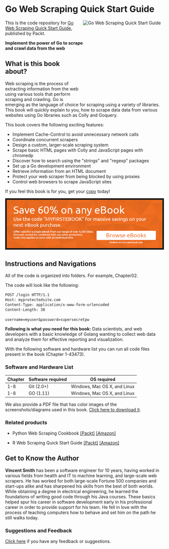 # Go Web Scraping Quick Start Guide

<a href="https://www.packtpub.com/big-data-and-business-intelligence/go-web-scraping-quick-start-guide?utm_source=github&utm_medium=repository&utm_campaign=9781789615708 "><img src="https://www.packtpub.com/sites/default/files/B12056_New1.png" alt="Go Web Scraping Quick Start Guide" height="256px" align="right"></a>

This is the code repository for [Go Web Scraping Quick Start Guide](https://www.packtpub.com/big-data-and-business-intelligence/go-web-scraping-quick-start-guide?utm_source=github&utm_medium=repository&utm_campaign=9781789615708 ), published by Packt.

**Implement the power of Go to scrape and crawl data from the web**

## What is this book about?
Web scraping is the process of extracting information from the web using various tools that perform scraping and crawling. Go is emerging as the language of choice for scraping using a variety of libraries. This book will quickly explain to you, how to scrape data data from various websites using Go libraries such as Colly and Goquery.

This book covers the following exciting features:
* Implement Cache-Control to avoid unnecessary network calls 
* Coordinate concurrent scrapers 
* Design a custom, larger-scale scraping system 
* Scrape basic HTML pages with Colly and JavaScript pages with chromedp 
* Discover how to search using the "strings" and "regexp" packages 
* Set up a Go development environment 
* Retrieve information from an HTML document 
* Protect your web scraper from being blocked by using proxies 
* Control web browsers to scrape JavaScript sites 

If you feel this book is for you, get your [copy](https://www.amazon.com/dp/1789615704) today!

<a href="https://www.packtpub.com/?utm_source=github&utm_medium=banner&utm_campaign=GitHubBanner"><img src="https://raw.githubusercontent.com/PacktPublishing/GitHub/master/GitHub.png" 
alt="https://www.packtpub.com/" border="5" /></a>

## Instructions and Navigations
All of the code is organized into folders. For example, Chapter02.

The code will look like the following:
```
POST /login HTTP/1.1
Host: myprotectedsite.com
Content-Type: application/x-www-form-urlencoded
Content-Length: 38

username=myuser&password=supersecretpw
```

**Following is what you need for this book:**
Data scientists, and web developers with a basic knowledge of Golang wanting to collect web data and analyze them for effective reporting and visualization.

With the following software and hardware list you can run all code files present in the book (Chapter 1-43473).
### Software and Hardware List
| Chapter | Software required | OS required |
| -------- | ------------------------------------ | ----------------------------------- |
| 1-8 | Git (2.0+) | Windows, Mac OS X, and Linux |
| 1-8 | GO (1.11) | Windows, Mac OS X, and Linux  |

We also provide a PDF file that has color images of the screenshots/diagrams used in this book. [Click here to download it]().

### Related products
*  Python Web Scraping Cookbook [[Packt]](https://www.packtpub.com/big-data-and-business-intelligence/python-web-scraping-cookbook?utm_source=github&utm_medium=repository&utm_campaign=) [[Amazon]](https://www.amazon.com/dp/1787285219)

*  R Web Scraping Quick Start Guide [[Packt]](https://www.packtpub.com/big-data-and-business-intelligence/r-web-scraping-quick-start-guide?utm_source=github&utm_medium=repository&utm_campaign=) [[Amazon]](https://www.amazon.com/dp/1-789-13873-6)

## Get to Know the Author
**Vincent Smith**
has been a software engineer for 10 years, having worked in various fields from health and IT to machine learning, and large-scale web scrapers. He has worked for both large-scale Fortune 500 companies and start-ups alike and has sharpened his skills from the best of both worlds. While obtaining a degree in electrical engineering, he learned the foundations of writing good code through his Java courses. These basics helped spur his career in software development early in his professional career in order to provide support for his team. He fell in love with the process of teaching computers how to behave and set him on the path he still walks today.

### Suggestions and Feedback
[Click here](https://docs.google.com/forms/d/e/1FAIpQLSdy7dATC6QmEL81FIUuymZ0Wy9vH1jHkvpY57OiMeKGqib_Ow/viewform) if you have any feedback or suggestions.


